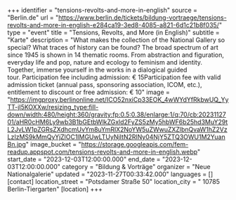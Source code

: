 +++
identifier = "tensions-revolts-and-more-in-english"
source = "Berlin.de"
url = "https://www.berlin.de/tickets/bildung-vortraege/tensions-revolts-and-more-in-english-e284ca19-3ed8-4085-a821-6d1c21b8f035/"
type = "event"
title = "Tensions, Revolts, and More (in English)"
subtitle = "Karte"
description = "What makes the collection of the National Gallery so special? What traces of history can be found? The broad spectrum of art since 1945 is shown in 14 thematic rooms. From abstraction and figuration, everyday life and pop, nature and ecology to feminism and identity. Together, immerse yourself in the works in a dialogical guided tour. Participation fee including admission: € 15Participation fee with valid admission ticket (annual pass, sponsoring association, ICOM, etc.), entitlement to discount or free admission: € 10"
image = "https://imgproxy.berlinonline.net/ICO52nxiCp33EOK_4wWYdYfRkbwUQ_YyTT-jI5KOXXw/resizing_type:fill-down/width:480/height:360/gravity:fp:0.5:0.38/enlarge:1/q:70/cb:2023112701/aHR0cHM6Ly9wb3B1bGEtbWlkZGxld2FyZS5zMy5hbWF6b25hd3MuY29tL2JvLW1pZGRsZXdhcmUvYm8uYmRlX2NoYW5uZWwuZXZlbnQvaW1hZ2VzLzIzMS9kMmQyYjZlOC1lMGUwLTUyNjItN2RlNy04NjY5ZTQ3OWU1M2YuanBn.jpg"
image_bucket = "https://storage.googleapis.com/fem-readup.appspot.com/tensions-revolts-and-more-in-english.webp"
start_date = "2023-12-03T12:00:00.000"
end_date = "2023-12-03T12:00:00.000"
category = "Bildung & Vorträge"
organizer = "Neue Nationalgalerie"
updated = "2023-11-27T00:33:42.000"
languages = []
[contact]
location_street = "Potsdamer Straße 50"
location_city = " 10785 Berlin-Tiergarten"
[location]
+++